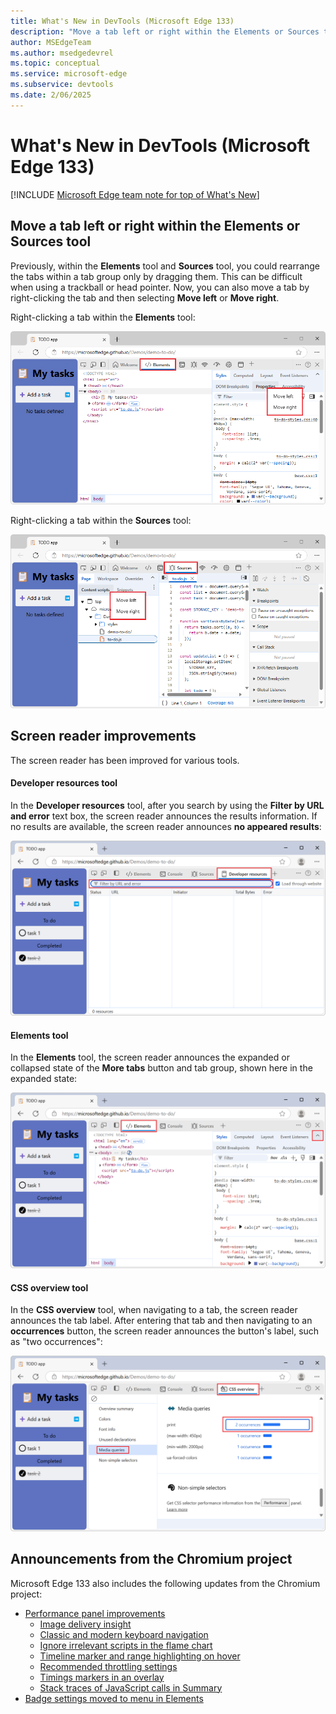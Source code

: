 ```yaml
---
title: What's New in DevTools (Microsoft Edge 133)
description: "Move a tab left or right within the Elements or Sources tool. Screen reader improvements. And more."
author: MSEdgeTeam
ms.author: msedgedevrel
ms.topic: conceptual
ms.service: microsoft-edge
ms.subservice: devtools
ms.date: 2/06/2025
---
```

# What's New in DevTools (Microsoft Edge 133)

[!INCLUDE [Microsoft Edge team note for top of What's New](../../includes/edge-whats-new-note.md)]


<!-- ====================================================================== -->
## Move a tab left or right within the Elements or Sources tool

<!-- Subtitle: Move a tab left or right within a tab group in the Elements or Sources tool by right-clicking the tab. -->

Previously, within the **Elements** tool and **Sources** tool, you could rearrange the tabs within a tab group only by dragging them.  This can be difficult when using a trackball or head pointer.  Now, you can also move a tab by right-clicking the tab and then selecting **Move left** or **Move right**.

Right-clicking a tab within the **Elements** tool:

![The right-click menu for a tab in the Elements tool](./devtools-133-images/elements-tab-menu.png)

Right-clicking a tab within the **Sources** tool:

![The right-click menu for a tab in the Sources tool](./devtools-133-images/sources-tab-menu.png)


<!-- ====================================================================== -->
## Screen reader improvements

<!-- Subtitle: Screen reader improvements in Developer resources, Elements, and CSS overview.-->

The screen reader has been improved for various tools.


<!-- ------------------------------ -->
#### Developer resources tool

In the **Developer resources** tool, after you search by using the **Filter by URL and error** text box, the screen reader announces the results information.  If no results are available, the screen reader announces **no appeared results**:<!-- todo: "no results appeared"? -->

![The Filter box in Developer resources](./devtools-133-images/developer-resources-filter-box.png)


<!-- ------------------------------ -->
#### Elements tool

In the **Elements** tool, the screen reader announces the expanded or collapsed state of the **More tabs** button and tab group, shown here in the expanded state:

![The More tabs button in the Elements tool, with the tab group expanded](./devtools-133-images/elements-more-tabs-invoked.png)


<!-- ------------------------------ -->
#### CSS overview tool

In the **CSS overview** tool, when navigating to a tab, the screen reader announces the tab label.  After entering that tab and then navigating to an **occurrences** button, the screen reader announces the button's label, such as "two occurrences":

![The CSS overview tool](./devtools-133-images/css-overview.png)


<!-- ====================================================================== -->
## Announcements from the Chromium project

Microsoft Edge 133 also includes the following updates from the Chromium project:

* [Performance panel improvements](https://developer.chrome.com/blog/new-in-devtools-133#perf)
   * [Image delivery insight](https://developer.chrome.com/blog/new-in-devtools-133#perf-image-delivery)
   * [Classic and modern keyboard navigation](https://developer.chrome.com/blog/new-in-devtools-133#perf-nav)
   * [Ignore irrelevant scripts in the flame chart](https://developer.chrome.com/blog/new-in-devtools-133#ignore-list)
   * [Timeline marker and range highlighting on hover](https://developer.chrome.com/blog/new-in-devtools-133#hover-highlight)
   * [Recommended throttling settings](https://developer.chrome.com/blog/new-in-devtools-133#throttling)
   * [Timings markers in an overlay](https://developer.chrome.com/blog/new-in-devtools-133#markers)
   * [Stack traces of JavaScript calls in Summary](https://developer.chrome.com/blog/new-in-devtools-133#perf-stack-traces)
* [Badge settings moved to menu in Elements](https://developer.chrome.com/blog/new-in-devtools-133#badge-settings)
 

<!-- ====================================================================== -->
<!-- uncomment if content is copied from developer.chrome.com to this page -->

<!-- > [!NOTE]
> Portions of this page are modifications based on work created and [shared by Google](https://developers.google.com/terms/site-policies) and used according to terms described in the [Creative Commons Attribution 4.0 International License](https://creativecommons.org/licenses/by/4.0).
> The original page for announcements from the Chromium project is [What's New in DevTools (Chrome 133)](https://developer.chrome.com/blog/new-in-devtools-133) and is authored by Sofia Emelianova. -->


<!-- ====================================================================== -->
<!-- uncomment if content is copied from developer.chrome.com to this page -->

<!-- [![Creative Commons License](../../../../media/cc-logo/88x31.png)](https://creativecommons.org/licenses/by/4.0)
This work is licensed under a [Creative Commons Attribution 4.0 International License](https://creativecommons.org/licenses/by/4.0). -->
